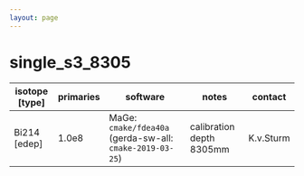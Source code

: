 ```yaml
---
layout: page
---
```


# single_s3_8305

| isotope [type] | primaries | software | notes | contact |
| -- | -- | -- | -- | -- |
| Bi214 [edep] | 1.0e8 | MaGe: `cmake/fdea40a` (gerda-sw-all: `cmake-2019-03-25`) | calibration depth 8305mm | K.v.Sturm |
